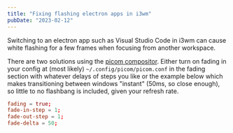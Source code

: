 ```yaml
---
title: "Fixing flashing electron apps in i3wm"
pubDate: "2023-02-12"
---
```


Switching to an electron app such as Visual Studio Code in i3wm can cause white flashing for a few frames when focusing from another workspace.

There are two solutions using the [picom compositor](https://github.com/yshui/picom). Either turn on fading in your config at (most likely) `~/.config/picom/picom.conf` in the fading section with whatever delays of steps you like or the example below which makes transitioning between windows "instant" (50ms, so close enough), so little to no flashbang is included, given your refresh rate.

```toml
fading = true;
fade-in-step = 1;
fade-out-step = 1;
fade-delta = 50;
```
